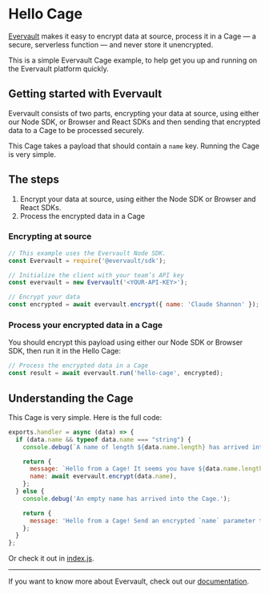 # Hello Cage
[Evervault](https://evervault.com) makes it easy to encrypt data at source, process it in a Cage — a secure, serverless function — and never store it unencrypted.

This is a simple Evervault Cage example, to help get you up and running on the Evervault platform quickly.

## Getting started with Evervault

Evervault consists of two parts, encrypting your data at source, using either our Node SDK, or Browser and React SDKs and then sending that encrypted data to a Cage to be processed securely.

This Cage takes a payload that should contain a `name` key. Running the Cage is very simple.

## The steps
1. Encrypt your data at source, using either the Node SDK or Browser and React SDKs.
2. Process the encrypted data in a Cage

### Encrypting at source
```javascript
// This example uses the Evervault Node SDK.
const Evervault = require('@evervault/sdk');

// Initialize the client with your team’s API key
const evervault = new Evervault('<YOUR-API-KEY>');

// Encrypt your data
const encrypted = await evervault.encrypt({ name: 'Claude Shannon' });
```

### Process your encrypted data in a Cage
You should encrypt this payload using either our Node SDK or Browser SDK, then run it in the Hello Cage:

```javascript
// Process the encrypted data in a Cage
const result = await evervault.run('hello-cage', encrypted);
```

## Understanding the Cage
This Cage is very simple. Here is the full code:

```javascript
exports.handler = async (data) => {
  if (data.name && typeof data.name === "string") {
    console.debug(`A name of length ${data.name.length} has arrived into the Cage.`);

    return {
      message: `Hello from a Cage! It seems you have ${data.name.length} letters in your name`,
      name: await evervault.encrypt(data.name),
    };
  } else {
    console.debug('An empty name has arrived into the Cage.');

    return {
      message: 'Hello from a Cage! Send an encrypted `name` parameter to show Cage decryption in action',
    };
  }
};
```

Or check it out in [index.js](./index.js).

--- 
If you want to know more about Evervault, check out our [documentation](https://docs.evervault.com).

